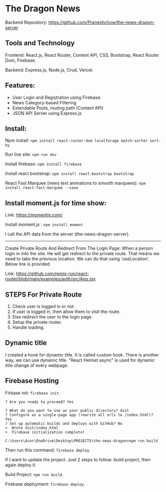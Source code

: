# The Dragon News

Backend Repository: https://github.com/Praneshchow/the-news-dragon-server

## Tools and Technology 

Frontend: React.js, React Router, Context API, CSS, Bootstrap, React Router Dom, Firebase. 

Backend: Express.js, Node.js, Crud, Vercel. 

## Features: 
* User Login and Registration using Firebase.
* News Category-based Filtering
* Extendable Posts, routing path (Context API)
* JSON API Server using Express.js

## Install:

Npm install:    `npm install react-router-dom localforage match-sorter sort-by`

Run live site:   `npm run dev`

Install firebase:   `npm install firebase`

Install react bootstrap:    `npm install react-bootstrap bootstrap`

React Fast Marquee (news text animations to smooth marquees): `npm install react-fast-marquee --save`

## Install moment.js for time show:

Link: https://momentjs.com/

Install moment.js : `npm install moment`

I call the API data from the server (the-news-dragon-server). 

<hr/>


Create Private Route And Redirect From The Login Page:  When a person login in into the site. He will get redirect to the private route. That means we need to take the previous location. We can do that using 'useLocation'. Below link is provided. 

Link: https://github.com/remix-run/react-router/blob/main/examples/auth/src/App.tsx


## STEPS For Private Route
1. Check user is logged in or not. 
2. If user is logged in, then allow them to visit the route. 
3. Else redirect the user to the login page. 
4. Setup the private router. 
5. Handle loading. 

</hr>

## Dynamic title
I created a hook for dynamic title. It is called custom hook. There is another way, we can use dynamic title. "React Helmet async" is used for dynamic title change of every webpage. 


## Firebase Hosting
Firbase init:   `firebase init`.

```
? Are you ready to proceed? Yes

? What do you want to use as your public directory? dist
? Configure as a single-page app (rewrite all urls to /index.html)? Yes
? Set up automatic builds and deploys with GitHub? No
+  Wrote dist/index.html
+  Firebase initialization complete!

C:\Users\Acer\OneDrive\Desktop\PROJECTS\the-news-dragon>npm run build
```
Then run this command: `firebase deploy`. 

</hr>

If I want to update the project. Just 2 steps to follow: build project, then again deploy it. 

Build Project:      `npm run build`. 

Firebase deployment:    `firebase deploy`.



